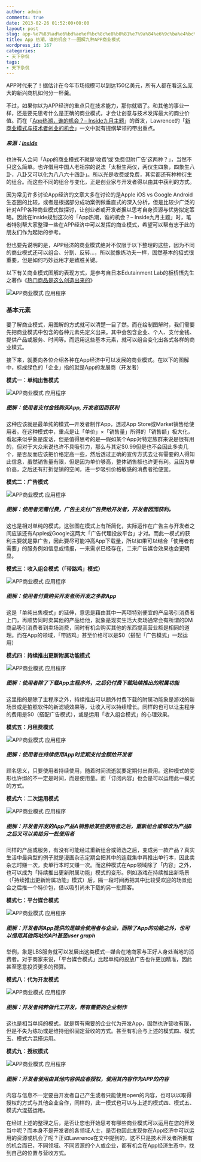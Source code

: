 ```yaml
---
author: admin
comments: true
date: 2013-02-26 01:52:00+00:00
layout: post
slug: app-%e7%83%ad%e6%bd%ae%ef%bc%8c%e8%b0%81%e7%9a%84%e6%9c%ba%e4%bc%9a%ef%bc%9f-%e5%9b%be%e8%a7%a3%e4%b9%9d%e7%a7%8dapp%e5%95%86%e4%b8%9a%e6%a8%a1%e5%bc%8f
title: App 热潮，谁的机会？——图解九种APP商业模式
wordpress_id: 167
categories:
- 天下杂侃
tags:
- 天下杂侃
---
```





APP时代来了！据估计在今年市场规模可以到达150亿美元，所有人都在看这么庞大的新兴商机如何分一杯羹。




不过，如果你以为APP经济的重点只在技术能力，那你就错了。和其他的事业一样，还是要先思考什么是正确的商业模式，才会让创意与技术发挥最大的商业价值。而在「[App热潮，谁的机会？–
 Inside](http://www.inside.com.tw/2011/09/13/app%E7%86%B1%E6%BD%AE%EF%BC%8C%E8%AA%B0%E7%9A%84%E6%A9%9F%E6%9C%83%EF%BC%9F-inside%E4%B9%9D%E6%9C%88%E4%B8%BB%E9%A1%8C%E6%96%87%E6%B4%BB%E5%8B%95%E9%96%8B%E8%B7%91)[九月主题](http://www.inside.com.tw/2011/09/13/app%E7%86%B1%E6%BD%AE%EF%BC%8C%E8%AA%B0%E7%9A%84%E6%A9%9F%E6%9C%83%EF%BC%9F-inside%E4%B9%9D%E6%9C%88%E4%B8%BB%E9%A1%8C%E6%96%87%E6%B4%BB%E5%8B%95%E9%96%8B%E8%B7%91)」的首发，Lawrence的「[新商业模式与技术者创业的机会](http://www.inside.com.tw/2011/09/14/your-opportunities-are-out-there)」一文中就有提纲挈领的带出重点。




##### 来源：[inside](http://www.inside.com.tw/2011/09/20/9business_model)







也许有人会问「App的商业模式不就是‘收费’或‘免费但附广告’这两种？」，当然不只这么简单。也许借用中国人老祖宗的说法「太极生两仪，两仪生四象，四象生八卦，八卦又可以化为八八六十四卦」。所以光是收费或免费，其实都还有种种衍生的组合。而这些不同的组合与变化，正是创业家与开发者得以由其中获利的方式。




因为常见许多讨论App经济的文章大多在讨论的是Apple iOS vs Google Android生态圈的比较，或者是根据部分成功案例做垂直式的深入分析，但是比较少广泛的针对APP各种商业模式做探讨，让创业者或开发者据以思考自身资源与优势拟定策略。因此在Inside规划这次的「App热潮，谁的机会？– Inside九月主题」时，笔者特别帮大家整理一些在APP经济中可以发挥的商业模式，希望可以帮有志于此的朋友们作为起始的参考。




但也要先说明的是，APP经济的商业模式绝对不仅限于以下整理的这些，因为不同的商业模式还可以组合、分割、反转…，所以就像练功夫一样，固然基本的招式很重要，但是如何巧妙运用才是致胜关键。




以下有关商业模式图解的表现方式，是参考自日本Edutainment Lab的板桥悟先生之著作《[热门商品是这么创造出来的](http://3w1h.jp/)》




![APP商业模式 应用程序](http://alibuybuy-img11.stor.sinaapp.com/2012/11/1aec_damndigital_the-chance-in-app-upsugre-element_2012-11.jpg)




### 基本元素




要了解商业模式，用图解的方式就可以清楚一目了然。而在绘制图解时，我们需要先把商业模式中包含的各种元素先定义出来。其中会包含企业、个人、支付金钱、提供产品或服务、时间等。而运用这些基本元素，就可以组合变化出各式各样的商业模式。




接下来，就要向各位介绍各种在App经济中可以发展的商业模式。在以下的图解中，标成绿色的「企业」指的就是App的发展商（开发者）




**模式一：单纯出售模式**




![APP商业模式 应用程序](http://alibuybuy-img11.stor.sinaapp.com/2012/11/07ad_damndigital_the-chance-in-app-upsugre-sold_model_2012-11.jpg)




##### 图解：使用者支付金钱购买App, 开发者因而获利




这种应该就是最单纯的模式—开发者制作App，透过App Store或Market销售给使用者。在这种模式中，重点是让「单价」×「销售量」所得的「销售额」极大化，看起来似乎象是废话，但是值得思考的是—假如某个App对特定族群来说是很有用的，但对于大众来说也许不具吸引力，那么与其定$0.99但是也不会因此多卖几个，是否反而应该把价格定高一些，然后透过正确的宣传方式去让有需要的人得知此信息，虽然销售量有限，但是因为单价够高，整体销售额也许更有利。且因为单价高，之后还有打折促销的空间，进一步吸引价格敏感的消费者抢便宜。




**模式二：广告模式**




![APP商业模式 应用程序](http://alibuybuy-img11.stor.sinaapp.com/2012/11/f4ad_damndigital_the-chance-in-app-upsugre-ad-model_2012-11.jpg)




##### 图解：使用者无需付费，广告主支付广告费给开发者，开发者因而获利。




这也是相对单纯的模式，这张图在模式上有所简化，实际运作在广告主与开发者之间应该还有Apple或Google这两大「广告代理投放平台」才对。而此一模式的获利主要就是靠广告，因此要尽可能冲高App下载量，所以如果可以结合「使用者有需要」的服务例如信息或情报，一来需求已经存在，二来广告媒合效果也会更明显。




**模式三：收入组合模式（「带路鸡」模式）**




![APP商业模式 应用程序](http://alibuybuy-img11.stor.sinaapp.com/2012/11/2156_damndigital_the-chance-in-app-upsugre-mix-model_2012-11.jpg)




##### 图解：使用者付费购买开发者所开发之多款App




这是「单纯出售模式」的延伸，意思是藉由其中一两项特别便宜的产品吸引消费者上门，再顺势同时卖其他的产品给他，就象是现实生活大卖场通常会有所谓的DM商品吸引消费者到卖场消费，同时有机会购买其他的东西提高营业额是相同的道理。而在App的领域，「带路鸡」甚至价格可以是$0（搭配「广告模式」一起运用）




**模式四：持续推出更新附属功能模式**




![APP商业模式 应用程序](http://alibuybuy-img11.stor.sinaapp.com/2012/11/c841_damndigital_the-chance-in-app-upsugre-update-model_2012-11.jpg)




##### 图解：使用者除了下载App主程序外，之后仍付费下载陆续推出的附属功能




这里指的是除了主程序之外，持续推出可以额外付费下载的附属功能象是游戏的新场景或是拍照软件的新滤镜效果等，让收入可以持续增长。同样的也可以让主程序的费用是$0（搭配广告模式），或是运用「收入组合模式」的心理效果。




**模式五：月租费模式**




![APP商业模式 应用程序](http://alibuybuy-img11.stor.sinaapp.com/2012/11/5f49_damndigital_the-chance-in-app-upsugre-fix-fee_2012-11.jpg)




##### 图解：使用者在持续使用App时定期支付金额给开发者




顾名思义，只要使用者持续使用，随着时间流逝就要定期付出费用。这种模式的变形也许绑的不一定是时间，而是使用量。而「订阅内容」也会是可以运用此一模式的方式。




**模式六：二次运用模式**




![APP商业模式 应用程序](http://alibuybuy-img11.stor.sinaapp.com/2012/11/c681_damndigital_the-chance-in-app-upsugre-sell_twice_model-2012-11.jpg)




##### 图解：开发者开发的App产品A销售给某些使用者之后，重新组合或修改为产品B之后又可以卖给另一批使用者




同样的产品或服务，有没有可能经过重新组合或筛选之后，变成另一款产品？真实生活中最典型的例子就是漫画杂志定期会把其中的连载集中再推出单行本，因此卖杂志时赚一次，卖单行本时又赚一次。而这种模式在App领域除了「内容」之外，也可以成为「持续推出更新附属功能」模式的变形。例如游戏在持续推出新场景（「持续推出更新附属功能」模式）后，隔一段时间再把其中比较受欢迎的场景组合之后推一个特价包，借以吸引尚未下载的另一批顾客。




**模式七：平台媒合模式**




![APP商业模式 应用程序](http://alibuybuy-img11.stor.sinaapp.com/2012/11/d8f2_damndigital_the-chance-in-app-upsugre-platfom_model_2012-11.jpg)




##### 图解：开发者的App提供的是媒合使用者与企业，而除了App的功能之外，也可以借用其他网站的API甚至user graph




举例，象是LBS服务就可以发展出这类模式—媒合在地商家与正好人身处当地的消费者。对于商家来说，「平台媒合模式」比起单纯的投放广告也许更加精准，因此甚至愿意投资更多的预算。




**模式八：代为开发模式**




![APP商业模式 应用程序](http://alibuybuy-img11.stor.sinaapp.com/2012/11/3788_damndigital_the-chance-in-app-upsugre-dev-model_2012-11.jpg)




##### 图解：开发者纯粹做代工开发，帮有需要的企业制作




这也是相当单纯的模式，就是帮有需要的企业代为开发App，固然也许营收有限，但是不失为练功或是维持组织固定营收的方式。甚至有机会与上述的模式四、模式五、模式六混搭运用。




**模式九：授权模式**




![APP商业模式 应用程序](http://alibuybuy-img11.stor.sinaapp.com/2012/11/18b0_damndigital_the-chance-in-app-upsugre-rights-model_2012-11.jpg)




##### 图解：开发者使用由其他内容供应者授权，使用其内容作为APP的内容




内容与信息不一定要由开发者自己产生或者只能使用open的内容，也可以以取得授权的方式与其他企业合作，同样的，此一模式也可以与上述的模式四、模式五、模式六混搭运用。




在经过上述的整理之后，是否让您也开始思考有哪些商业模式可以运用在您的开发当中呢？而本身不是开发者的各领域人士，是否也因此发现你在App经济中可以运用的资源或机会了呢？正如Lawrence在文中提到的，这不只是技术开发者所拥有的机会而已，不同领域、不同资源的个人或企业，都有机会在App经济生态中，找到自己的位置与营收方式。



